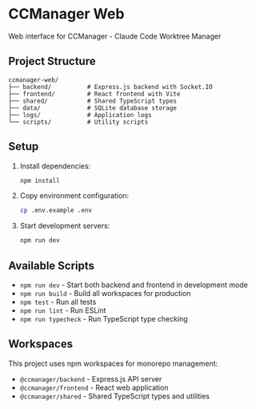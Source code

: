 # CCManager Web

Web interface for CCManager - Claude Code Worktree Manager

## Project Structure

```
ccmanager-web/
├── backend/          # Express.js backend with Socket.IO
├── frontend/         # React frontend with Vite
├── shared/           # Shared TypeScript types
├── data/             # SQLite database storage
├── logs/             # Application logs
└── scripts/          # Utility scripts
```

## Setup

1. Install dependencies:
   ```bash
   npm install
   ```

2. Copy environment configuration:
   ```bash
   cp .env.example .env
   ```

3. Start development servers:
   ```bash
   npm run dev
   ```

## Available Scripts

- `npm run dev` - Start both backend and frontend in development mode
- `npm run build` - Build all workspaces for production
- `npm test` - Run all tests
- `npm run lint` - Run ESLint
- `npm run typecheck` - Run TypeScript type checking

## Workspaces

This project uses npm workspaces for monorepo management:
- `@ccmanager/backend` - Express.js API server
- `@ccmanager/frontend` - React web application
- `@ccmanager/shared` - Shared TypeScript types and utilities